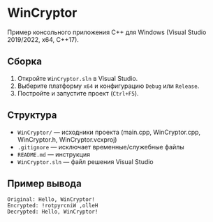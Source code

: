 # WinCryptor

Пример консольного приложения C++ для Windows (Visual Studio 2019/2022, x64, C++17).

## Сборка

1. Откройте `WinCryptor.sln` в Visual Studio.
2. Выберите платформу `x64` и конфигурацию `Debug` или `Release`.
3. Постройте и запустите проект (`Ctrl+F5`).

## Структура

- `WinCryptor/` — исходники проекта (main.cpp, WinCryptor.cpp, WinCryptor.h, WinCryptor.vcxproj)
- `.gitignore` — исключает временные/служебные файлы
- `README.md` — инструкция
- `WinCryptor.sln` — файл решения Visual Studio

## Пример вывода

```
Original: Hello, WinCryptor!
Encrypted: !rotpyrcniW ,olleH
Decrypted: Hello, WinCryptor!
```
